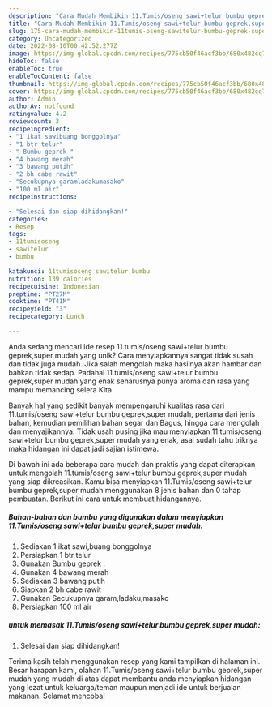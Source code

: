 ```yaml
---
description: "Cara Mudah Membikin 11.Tumis/oseng sawi+telur bumbu geprek,super mudah yang Enak"
title: "Cara Mudah Membikin 11.Tumis/oseng sawi+telur bumbu geprek,super mudah yang Enak"
slug: 175-cara-mudah-membikin-11tumis-oseng-sawitelur-bumbu-geprek-super-mudah-yang-enak
category: Uncategorized
date: 2022-08-10T00:42:52.277Z
image: https://img-global.cpcdn.com/recipes/775cb50f46acf3bb/680x482cq70/11tumisoseng-sawitelur-bumbu-gepreksuper-mudah-foto-resep-utama.jpg
hideToc: false
enableToc: true
enableTocContent: false
thumbnail: https://img-global.cpcdn.com/recipes/775cb50f46acf3bb/680x482cq70/11tumisoseng-sawitelur-bumbu-gepreksuper-mudah-foto-resep-utama.jpg
cover: https://img-global.cpcdn.com/recipes/775cb50f46acf3bb/680x482cq70/11tumisoseng-sawitelur-bumbu-gepreksuper-mudah-foto-resep-utama.jpg
author: Admin
authorAv: notfound
ratingvalue: 4.2
reviewcount: 3
recipeingredient:
- "1 ikat sawibuang bonggolnya"
- "1 btr telur"
- " Bumbu geprek "
- "4 bawang merah"
- "3 bawang putih"
- "2 bh cabe rawit"
- "Secukupnya garamladakumasako"
- "100 ml air"
recipeinstructions:

- "Selesai dan siap dihidangkan!"
categories:
- Resep
tags:
- 11tumisoseng
- sawitelur
- bumbu

katakunci: 11tumisoseng sawitelur bumbu 
nutrition: 139 calories
recipecuisine: Indonesian
preptime: "PT27M"
cooktime: "PT41M"
recipeyield: "3"
recipecategory: Lunch

---
```





Anda sedang mencari ide resep 11.tumis/oseng sawi+telur bumbu geprek,super mudah yang unik? Cara menyiapkannya sangat tidak susah dan tidak juga mudah. Jika salah mengolah maka hasilnya akan hambar dan bahkan tidak sedap. Padahal 11.tumis/oseng sawi+telur bumbu geprek,super mudah yang enak seharusnya punya aroma dan rasa yang mampu memancing selera Kita.





Banyak hal yang sedikit banyak mempengaruhi kualitas rasa dari 11.tumis/oseng sawi+telur bumbu geprek,super mudah, pertama dari jenis bahan, kemudian pemilihan bahan segar dan Bagus, hingga cara mengolah dan menyajikannya. Tidak usah pusing jika mau menyiapkan 11.tumis/oseng sawi+telur bumbu geprek,super mudah yang enak,      asal sudah tahu triknya maka hidangan ini dapat jadi sajian istimewa.





















Di bawah ini ada beberapa cara mudah dan praktis yang dapat diterapkan untuk mengolah 11.tumis/oseng sawi+telur bumbu geprek,super mudah yang siap dikreasikan. Kamu bisa menyiapkan 11.Tumis/oseng sawi+telur bumbu geprek,super mudah menggunakan 8 jenis bahan dan 0 tahap pembuatan. Berikut ini cara untuk membuat hidangannya.

<!--inarticleads1-->

##### Bahan-bahan dan bumbu yang digunakan dalam menyiapkan 11.Tumis/oseng sawi+telur bumbu geprek,super mudah:

1. Sediakan 1 ikat sawi,buang bonggolnya
1. Persiapkan 1 btr telur
1. Gunakan  Bumbu geprek :
1. Gunakan 4 bawang merah
1. Sediakan 3 bawang putih
1. Siapkan 2 bh cabe rawit
1. Gunakan Secukupnya garam,ladaku,masako
1. Persiapkan 100 ml air




<!--inarticleads2-->

#####  untuk memasak 11.Tumis/oseng sawi+telur bumbu geprek,super mudah:


1. Selesai dan siap dihidangkan!



Terima kasih telah menggunakan resep yang kami tampilkan di halaman ini. Besar harapan kami, olahan 11.Tumis/oseng sawi+telur bumbu geprek,super mudah yang mudah di atas dapat membantu anda menyiapkan hidangan yang lezat untuk keluarga/teman maupun menjadi ide untuk berjualan makanan. Selamat mencoba!
